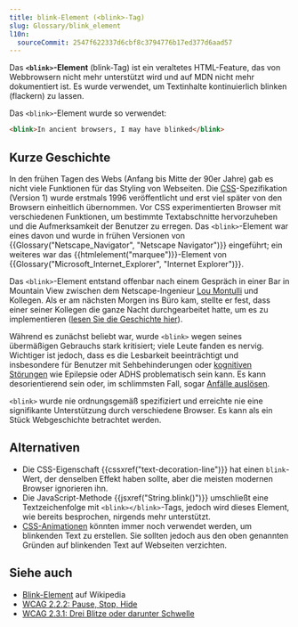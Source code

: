 ```yaml
---
title: blink-Element (<blink>-Tag)
slug: Glossary/blink_element
l10n:
  sourceCommit: 2547f622337d6cbf8c3794776b17ed377d6aad57
---
```


Das **`<blink>`-Element** (blink-Tag) ist ein veraltetes HTML-Feature, das von Webbrowsern nicht mehr unterstützt wird und auf MDN nicht mehr dokumentiert ist. Es wurde verwendet, um Textinhalte kontinuierlich blinken (flackern) zu lassen.

Das `<blink>`-Element wurde so verwendet:

```html example-bad
<blink>In ancient browsers, I may have blinked</blink>
```

## Kurze Geschichte

In den frühen Tagen des Webs (Anfang bis Mitte der 90er Jahre) gab es nicht viele Funktionen für das Styling von Webseiten. Die [CSS](/de/docs/Web/CSS)-Spezifikation (Version 1) wurde erstmals 1996 veröffentlicht und erst viel später von den Browsern einheitlich übernommen. Vor CSS experimentierten Browser mit verschiedenen Funktionen, um bestimmte Textabschnitte hervorzuheben und die Aufmerksamkeit der Benutzer zu erregen. Das `<blink>`-Element war eines davon und wurde in frühen Versionen von {{Glossary("Netscape_Navigator", "Netscape Navigator")}} eingeführt; ein weiteres war das {{htmlelement("marquee")}}-Element von {{Glossary("Microsoft_Internet_Explorer", "Internet Explorer")}}.

Das `<blink>`-Element entstand offenbar nach einem Gespräch in einer Bar in Mountain View zwischen dem Netscape-Ingenieur [Lou Montulli](https://de.wikipedia.org/wiki/Lou_Montulli) und Kollegen. Als er am nächsten Morgen ins Büro kam, stellte er fest, dass einer seiner Kollegen die ganze Nacht durchgearbeitet hatte, um es zu implementieren ([lesen Sie die Geschichte hier](https://web.archive.org/web/20220331020029/http://www.montulli.org/theoriginofthe%3Cblink%3Etag)).

Während es zunächst beliebt war, wurde `<blink>` wegen seines übermäßigen Gebrauchs stark kritisiert; viele Leute fanden es nervig. Wichtiger ist jedoch, dass es die Lesbarkeit beeinträchtigt und insbesondere für Benutzer mit Sehbehinderungen oder [kognitiven Störungen](/de/docs/Web/Accessibility/Guides/Cognitive_accessibility) wie Epilepsie oder ADHS problematisch sein kann. Es kann desorientierend sein oder, im schlimmsten Fall, sogar [Anfälle auslösen](/de/docs/Web/Accessibility/Guides/Seizure_disorders).

`<blink>` wurde nie ordnungsgemäß spezifiziert und erreichte nie eine signifikante Unterstützung durch verschiedene Browser. Es kann als ein Stück Webgeschichte betrachtet werden.

## Alternativen

- Die CSS-Eigenschaft {{cssxref("text-decoration-line")}} hat einen `blink`-Wert, der denselben Effekt haben sollte, aber die meisten modernen Browser ignorieren ihn.
- Die JavaScript-Methode {{jsxref("String.blink()")}} umschließt eine Textzeichenfolge mit `<blink></blink>`-Tags, jedoch wird dieses Element, wie bereits besprochen, nirgends mehr unterstützt.
- [CSS-Animationen](/de/docs/Web/CSS/CSS_animations) könnten immer noch verwendet werden, um blinkenden Text zu erstellen. Sie sollten jedoch aus den oben genannten Gründen auf blinkenden Text auf Webseiten verzichten.

## Siehe auch

- [Blink-Element](https://de.wikipedia.org/wiki/Blink_element) auf Wikipedia
- [WCAG 2.2.2: Pause, Stop, Hide](https://www.w3.org/WAI/WCAG21/Understanding/pause-stop-hide)
- [WCAG 2.3.1: Drei Blitze oder darunter Schwelle](https://www.w3.org/WAI/WCAG21/Understanding/three-flashes-or-below-threshold)
